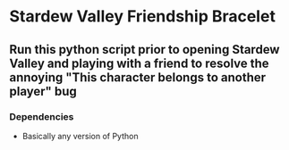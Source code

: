 # Stardew Valley Friendship Bracelet

## Run this python script prior to opening Stardew Valley and playing with a friend to resolve the annoying "This character belongs to another player" bug

### Dependencies

* Basically any version of Python
